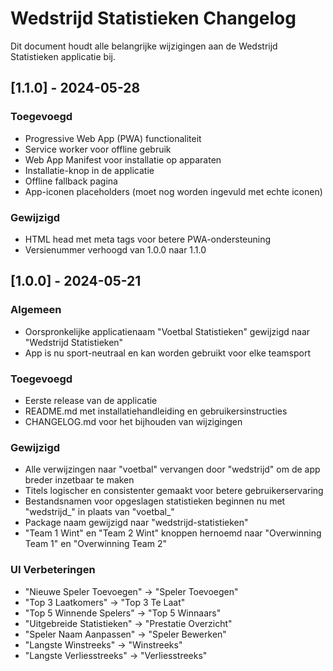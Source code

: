 # Wedstrijd Statistieken Changelog

Dit document houdt alle belangrijke wijzigingen aan de Wedstrijd Statistieken applicatie bij.

## [1.1.0] - 2024-05-28

### Toegevoegd
- Progressive Web App (PWA) functionaliteit
- Service worker voor offline gebruik
- Web App Manifest voor installatie op apparaten
- Installatie-knop in de applicatie
- Offline fallback pagina
- App-iconen placeholders (moet nog worden ingevuld met echte iconen)

### Gewijzigd
- HTML head met meta tags voor betere PWA-ondersteuning
- Versienummer verhoogd van 1.0.0 naar 1.1.0

## [1.0.0] - 2024-05-21

### Algemeen
- Oorspronkelijke applicatienaam "Voetbal Statistieken" gewijzigd naar "Wedstrijd Statistieken"
- App is nu sport-neutraal en kan worden gebruikt voor elke teamsport

### Toegevoegd
- Eerste release van de applicatie
- README.md met installatiehandleiding en gebruikersinstructies
- CHANGELOG.md voor het bijhouden van wijzigingen

### Gewijzigd
- Alle verwijzingen naar "voetbal" vervangen door "wedstrijd" om de app breder inzetbaar te maken
- Titels logischer en consistenter gemaakt voor betere gebruikerservaring
- Bestandsnamen voor opgeslagen statistieken beginnen nu met "wedstrijd_" in plaats van "voetbal_"
- Package naam gewijzigd naar "wedstrijd-statistieken"
- "Team 1 Wint" en "Team 2 Wint" knoppen hernoemd naar "Overwinning Team 1" en "Overwinning Team 2"

### UI Verbeteringen
- "Nieuwe Speler Toevoegen" → "Speler Toevoegen"
- "Top 3 Laatkomers" → "Top 3 Te Laat"
- "Top 5 Winnende Spelers" → "Top 5 Winnaars"
- "Uitgebreide Statistieken" → "Prestatie Overzicht"
- "Speler Naam Aanpassen" → "Speler Bewerken"
- "Langste Winstreeks" → "Winstreeks"
- "Langste Verliesstreeks" → "Verliesstreeks"
